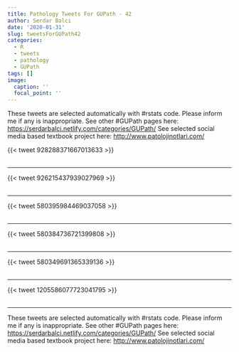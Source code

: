 ```yaml
---
title: Pathology Tweets For GUPath - 42
author: Serdar Balci
date: '2020-01-31'
slug: tweetsForGUPath42
categories:
  - R
  - tweets
  - pathology
  - GUPath
tags: []
image:
  caption: ''
  focal_point: ''
---
```



These tweets are selected automatically with #rstats code. Please inform me if any is inappropriate.
See other #GUPath pages here: https://serdarbalci.netlify.com/categories/GUPath/ 
See selected social media based textbook project here: http://www.patolojinotlari.com/

{{< tweet 928288371667013633 >}}
<br>
<br>
<hr>
{{< tweet 926215437939027969 >}}
<br>
<br>
<hr>
{{< tweet 580395984469037058 >}}
<br>
<br>
<hr>
{{< tweet 580384736721399808 >}}
<br>
<br>
<hr>
{{< tweet 580349691365339136 >}}
<br>
<br>
<hr>
{{< tweet 1205586077723041795 >}}
<br>
<br>
<hr>


These tweets are selected automatically with #rstats code. Please inform me if any is inappropriate.
See other #GUPath pages here: https://serdarbalci.netlify.com/categories/GUPath/ 
See selected social media based textbook project here: http://www.patolojinotlari.com/
